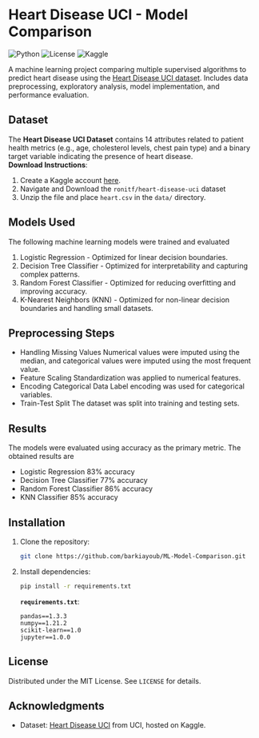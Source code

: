 # Heart Disease UCI - Model Comparison

![Python](https://img.shields.io/badge/Python-3.8%2B-blue)
![License](https://img.shields.io/badge/License-MIT-green)
![Kaggle](https://img.shields.io/badge/Dataset-Kaggle-orange)

A machine learning project comparing multiple supervised algorithms to predict heart disease using the [Heart Disease UCI dataset](https://www.kaggle.com/ronitf/heart-disease-uci). Includes data preprocessing, exploratory analysis, model implementation, and performance evaluation.

<!-- ## 📋 Table of Contents
- [Dataset](#dataset)
- [Installation](#installation)
- [Usage](#usage)
- [Results](#results)
- [Model Comparison](#model-comparison)
- [Contributing](#contributing)
- [License](#license)
- [Acknowledgments](#acknowledgments) -->

## Dataset
The **Heart Disease UCI Dataset** contains 14 attributes related to patient health metrics (e.g., age, cholesterol levels, chest pain type) and a binary target variable indicating the presence of heart disease.  
**Download Instructions**:
1. Create a Kaggle account [here](https://www.kaggle.com/account/login?phase=startSignInTab&returnUrl=%2F).
2. Navigate and Download the `ronitf/heart-disease-uci` dataset 
3. Unzip the file and place `heart.csv` in the `data/` directory.

## Models Used
The following machine learning models were trained and evaluated

1. Logistic Regression - Optimized for linear decision boundaries.
2. Decision Tree Classifier - Optimized for interpretability and capturing complex patterns.
3. Random Forest Classifier - Optimized for reducing overfitting and improving accuracy.
4. K-Nearest Neighbors (KNN) - Optimized for non-linear decision boundaries and handling small datasets.

## Preprocessing Steps
- Handling Missing Values Numerical values were imputed using the median, and categorical values were imputed using the most frequent value.
- Feature Scaling Standardization was applied to numerical features.
- Encoding Categorical Data Label encoding was used for categorical variables.
- Train-Test Split The dataset was split into training and testing sets.

## Results
The models were evaluated using accuracy as the primary metric. The obtained results are

- Logistic Regression 83% accuracy
- Decision Tree Classifier 77% accuracy
- Random Forest Classifier 86% accuracy
- KNN Classifier 85% accuracy

## Installation
1. Clone the repository:
   ```bash
   git clone https://github.com/barkiayoub/ML-Model-Comparison.git
   ```
2. Install dependencies:
   ```bash
   pip install -r requirements.txt
   ```
   **`requirements.txt`**:
   ```
   pandas==1.3.3
   numpy==1.21.2
   scikit-learn==1.0
   jupyter==1.0.0
   ```

## License
Distributed under the MIT License. See `LICENSE` for details.

## Acknowledgments
- Dataset: [Heart Disease UCI](https://archive.ics.uci.edu/ml/datasets/Heart+Disease) from UCI, hosted on Kaggle.

